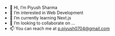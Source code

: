 - 👋 Hi, I’m Piyush Sharma
- 👀 I’m interested in Web Development
- 🌱 I’m currently learning Next.js
- 💞️ I’m looking to collaborate on ...
- 📫 You can reach me at p.piyush0704@gmail.com

